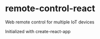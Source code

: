 # remote-control-react
Web remote control for multiple IoT devices

Initialized with create-react-app
